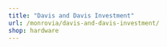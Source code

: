 ```yaml
---
title: "Davis and Davis Investment"
url: /monrovia/davis-and-davis-investment/
shop: hardware
---
```

